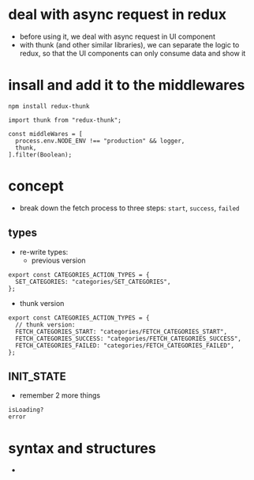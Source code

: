 # deal with async request in redux
- before using it, we deal with async request in UI component
- with thunk (and other similar libraries), we can separate the logic to redux, so that the UI components can only consume data and show it

# insall and add it to the middlewares
`npm install redux-thunk`

```
import thunk from "redux-thunk";

const middleWares = [
  process.env.NODE_ENV !== "production" && logger,
  thunk,
].filter(Boolean);
```

# concept
- break down the fetch process to three steps: `start`, `success`, `failed`

## types
- re-write types:
  - previous version

```
export const CATEGORIES_ACTION_TYPES = {
  SET_CATEGORIES: "categories/SET_CATEGORIES",
};
```
  - thunk version

```
export const CATEGORIES_ACTION_TYPES = {
  // thunk version:
  FETCH_CATEGORIES_START: "categories/FETCH_CATEGORIES_START",
  FETCH_CATEGORIES_SUCCESS: "categories/FETCH_CATEGORIES_SUCCESS",
  FETCH_CATEGORIES_FAILED: "categories/FETCH_CATEGORIES_FAILED",
};
```

## INIT_STATE
- remember 2 more things 
```
isLoading?
error
```

# syntax and structures
-
